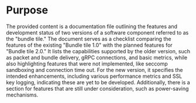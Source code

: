 # Purpose
The provided content is a documentation file outlining the features and development status of two versions of a software component referred to as the "bundle tile." The document serves as a checklist comparing the features of the existing "Bundle tile 1.0" with the planned features for "Bundle tile 2.0." It lists the capabilities supported by the older version, such as packet and bundle delivery, gRPC connections, and basic metrics, while also highlighting features that were not implemented, like seccomp sandboxing and connection time out. For the new version, it specifies the intended enhancements, including various performance metrics and SSL key logging, indicating these are yet to be developed. Additionally, there is a section for features that are still under consideration, such as power-saving mechanisms.
